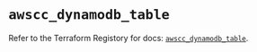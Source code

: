 # `awscc_dynamodb_table`

Refer to the Terraform Registory for docs: [`awscc_dynamodb_table`](https://registry.terraform.io/providers/hashicorp/awscc/0.70.0/docs/resources/dynamodb_table).
